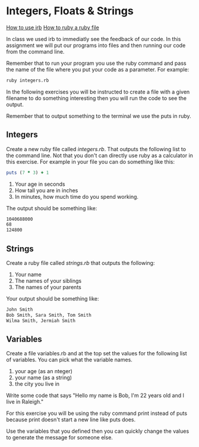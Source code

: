 # Integers, Floats & Strings

[How to use irb](https://www.youtube.com/watch?v=lVpE4YbUz8Q)
[How to ruby a ruby file](http://youtu.be/V3ynQciE2ag)

In class we used irb to immediatly see the feedback of our code. In this assignment we will put our programs into files and then running our code from the command line.

Remember that to run your program you use the ruby command and pass the name of the file where you put your code as a parameter. For example:

```bash
ruby integers.rb
```
In the following exercises you will be instructed to create a file with a given filename to do something interesting then you will run the code to see the output.

Remember that to output something to the terminal we use the puts in ruby.

## Integers

Create a new ruby file called *integers.rb*. That outputs the following list to the command line. Not that you don't can directly use ruby as a calculator in this exercise. For example in your file you can do something like this:

```ruby
puts (7 * 3) + 1
```
1. Your age in seconds
2. How tall you are in inches
3. In minutes, how much time do you spend working.

The output should be something like:

```bash
1040688000
68
124800
```

## Strings

Create a ruby file called *strings.rb* that outputs the following:

1. Your name
2. The names of your siblings
3. The names of your parents

Your output should be something like:

```bash
John Smith
Bob Smith, Sara Smith, Tom Smith
Wilma Smith, Jermiah Smith
```

## Variables

Create a file variables.rb and at the top set the values for the following list of variables. You can pick what the variable names.

1. your age (as an nteger)
2. your name (as a string)
3. the city you live in

Write some code that says "Hello my name is Bob, I'm 22 years old and I live in Raleigh."

For this exercise you will be using the ruby command print instead of puts because print doesn't start a new line like puts does.

Use the variables that you defined then you can quickly change the values to generate the message for someone else.
